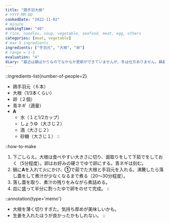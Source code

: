 ```yaml
---
title: "鶏手羽大根"
# YYYY-MM-DD
cookedDate: "2022-11-02"
# minute
cookingTime: "40"
# rice, noodles, soup, vegetable, seafood, meat, egg, others
categories: [meat, vegetable]
# max 5 ingredients
ingredients: ["手羽元", "大根", "卵"]
# range = 1-5
evaluation: "4"
diary: "最近は鍋ばかりなのでなかなか更新ができていませんが、冬は仕方ありません。鍋最高。子どもがピタゴラスイッチが好きみたいで、将来有望ではないかと親ばかを発揮している日々です。"
---
```


::ingredients-list{number-of-people=2}
- 鶏手羽元（６本）
- 大根（1/3本くらい）
- 卵（２個）
- 青ネギ（適量）
- **A**
  - 水（１と1/2カップ）
  - しょうゆ（大さじ２）
  - 酒（大さじ２）
  - 砂糖（大さじ１）
::

::how-to-make
1. 下ごしらえ。大根は食べやすい大きさに切り、面取りをして下茹でをしておく（5分程度）。卵はお好みの硬さでゆで卵にする。青ネギは刻む。
2. 鍋に**A**を入れて火にかけ、**①**で茹でた大根と手羽元を入れる。沸騰したら落し蓋をして煮汁が少なくなるまで煮る（20～30分程度）。
3. 落し蓋を取り、煮汁の残りをみながら煮詰める。
4. 皿に盛って半分に割ったゆで卵をのせて完成。
::

::annotation{type='memo'}
- 大根を薄く切りすぎた。気持ち厚めが美味しいかも。
- 生姜を入れたほうが良かったかもしれない。
::

